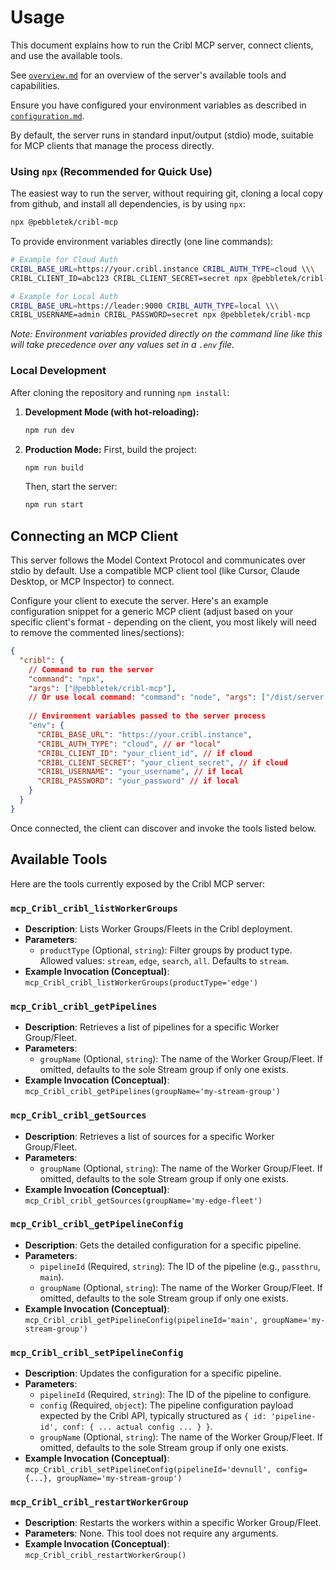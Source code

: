 # Usage

This document explains how to run the Cribl MCP server, connect clients, and use the available tools.

See [`overview.md`](./overview.md) for an overview of the server's available tools and capabilities.

Ensure you have configured your environment variables as described in [`configuration.md`](./configuration.md).

By default, the server runs in standard input/output (stdio) mode, suitable for MCP clients that manage the process directly.

### Using `npx` (Recommended for Quick Use)

The easiest way to run the server, without requiring git, cloning a local copy from github, and install all dependencies, is by using `npx`:

```bash
npx @pebbletek/cribl-mcp
```

To provide environment variables directly (one line commands):

```bash
# Example for Cloud Auth
CRIBL_BASE_URL=https://your.cribl.instance CRIBL_AUTH_TYPE=cloud \\\
CRIBL_CLIENT_ID=abc123 CRIBL_CLIENT_SECRET=secret npx @pebbletek/cribl-mcp

# Example for Local Auth
CRIBL_BASE_URL=https://leader:9000 CRIBL_AUTH_TYPE=local \\\
CRIBL_USERNAME=admin CRIBL_PASSWORD=secret npx @pebbletek/cribl-mcp
```

*Note: Environment variables provided directly on the command line like this will take precedence over any values set in a `.env` file.*

### Local Development

After cloning the repository and running `npm install`:

1.  **Development Mode (with hot-reloading):**
    ```bash
    npm run dev
    ```
2.  **Production Mode:**
    First, build the project:
    ```bash
    npm run build
    ```
    Then, start the server:
    ```bash
    npm run start
    ```

## Connecting an MCP Client

This server follows the Model Context Protocol and communicates over stdio by default. Use a compatible MCP client tool (like Cursor, Claude Desktop, or MCP Inspector) to connect.

Configure your client to execute the server. Here's an example configuration snippet for a generic MCP client (adjust based on your specific client's format - depending on the client, you most likely will need to remove the commented lines/sections):

```json
{
  "cribl": {
    // Command to run the server
    "command": "npx", 
    "args": ["@pebbletek/cribl-mcp"],
    // Or use local command: "command": "node", "args": ["/dist/server.js"]
    
    // Environment variables passed to the server process
    "env": {
      "CRIBL_BASE_URL": "https://your.cribl.instance",
      "CRIBL_AUTH_TYPE": "cloud", // or "local"
      "CRIBL_CLIENT_ID": "your_client_id", // if cloud
      "CRIBL_CLIENT_SECRET": "your_client_secret", // if cloud
      "CRIBL_USERNAME": "your_username", // if local
      "CRIBL_PASSWORD": "your_password" // if local
    }
  }
}
```

Once connected, the client can discover and invoke the tools listed below.

## Available Tools

Here are the tools currently exposed by the Cribl MCP server:

### `mcp_Cribl_cribl_listWorkerGroups`

*   **Description**: Lists Worker Groups/Fleets in the Cribl deployment.
*   **Parameters**:
    *   `productType` (Optional, `string`): Filter groups by product type. Allowed values: `stream`, `edge`, `search`, `all`. Defaults to `stream`.
*   **Example Invocation (Conceptual)**: `mcp_Cribl_cribl_listWorkerGroups(productType='edge')`

### `mcp_Cribl_cribl_getPipelines`

*   **Description**: Retrieves a list of pipelines for a specific Worker Group/Fleet.
*   **Parameters**:
    *   `groupName` (Optional, `string`): The name of the Worker Group/Fleet. If omitted, defaults to the sole Stream group if only one exists.
*   **Example Invocation (Conceptual)**: `mcp_Cribl_cribl_getPipelines(groupName='my-stream-group')`

### `mcp_Cribl_cribl_getSources`

*   **Description**: Retrieves a list of sources for a specific Worker Group/Fleet.
*   **Parameters**:
    *   `groupName` (Optional, `string`): The name of the Worker Group/Fleet. If omitted, defaults to the sole Stream group if only one exists.
*   **Example Invocation (Conceptual)**: `mcp_Cribl_cribl_getSources(groupName='my-edge-fleet')`

### `mcp_Cribl_cribl_getPipelineConfig`

*   **Description**: Gets the detailed configuration for a specific pipeline.
*   **Parameters**:
    *   `pipelineId` (Required, `string`): The ID of the pipeline (e.g., `passthru`, `main`).
    *   `groupName` (Optional, `string`): The name of the Worker Group/Fleet. If omitted, defaults to the sole Stream group if only one exists.
*   **Example Invocation (Conceptual)**: `mcp_Cribl_cribl_getPipelineConfig(pipelineId='main', groupName='my-stream-group')`

### `mcp_Cribl_cribl_setPipelineConfig`

*   **Description**: Updates the configuration for a specific pipeline.
*   **Parameters**:
    *   `pipelineId` (Required, `string`): The ID of the pipeline to configure.
    *   `config` (Required, `object`): The pipeline configuration payload expected by the Cribl API, typically structured as `{ id: 'pipeline-id', conf: { ... actual config ... } }`.
    *   `groupName` (Optional, `string`): The name of the Worker Group/Fleet. If omitted, defaults to the sole Stream group if only one exists.
*   **Example Invocation (Conceptual)**: `mcp_Cribl_cribl_setPipelineConfig(pipelineId='devnull', config={...}, groupName='my-stream-group')`

### `mcp_Cribl_cribl_restartWorkerGroup`

*   **Description**: Restarts the workers within a specific Worker Group/Fleet.
*   **Parameters**: None. This tool does not require any arguments.
*   **Example Invocation (Conceptual)**: `mcp_Cribl_cribl_restartWorkerGroup()` 